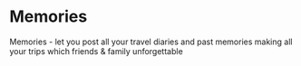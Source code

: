 # Memories
Memories - let you post all your travel diaries and past memories making all your trips which friends &amp; family unforgettable
